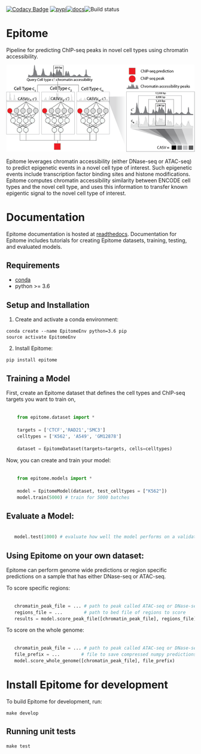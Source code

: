[![Codacy Badge](https://api.codacy.com/project/badge/Grade/6c2cef0a2eae45399c9caed2d8c81965)](https://app.codacy.com/gh/YosefLab/epitome?utm_source=github.com&utm_medium=referral&utm_content=YosefLab/epitome&utm_campaign=Badge_Grade)
[![pypi](https://img.shields.io/pypi/v/epitome.svg)](https://pypi.org/project/epitome/)[![docs](https://readthedocs.org/projects/epitome/badge/?version=latest)](https://epitome.readthedocs.io/en/latest/)![Build status](https://github.com/YosefLab/epitome/workflows/epitome/badge.svg)



# Epitome

Pipeline for predicting ChIP-seq peaks in novel cell types using chromatin accessibility.

![Epitome Diagram](docs/figures/epitome_diagram_celllines.png)

Epitome leverages chromatin accessibility (either DNase-seq or ATAC-seq) to predict epigenetic events in a novel cell type of interest. Such epigenetic events include transcription factor binding sites and histone modifications. Epitome computes chromatin accessibility similarity between ENCODE cell types and the novel cell type, and uses this information to transfer known epigentic signal to the novel cell type of interest.

# Documentation

Epitome documentation is hosted at [readthedocs](https://epitome.readthedocs.io/en/latest/). Documentation for Epitome includes tutorials for creating Epitome datasets, training, testing, and evaluated models.


## Requirements
* [conda](https://docs.conda.io/en/latest/miniconda.html)
* python >= 3.6

## Setup and Installation
1. Create and activate a conda environment:
```
conda create --name EpitomeEnv python=3.6 pip
source activate EpitomeEnv
```
2. Install Epitome:
```
pip install epitome
```


## Training a Model

First, create an Epitome dataset that defines the cell types and ChIP-seq
targets you want to train on,


```python

    from epitome.dataset import *

    targets = ['CTCF','RAD21','SMC3']
    celltypes = ['K562', 'A549', 'GM12878']

    dataset = EpitomeDataset(targets=targets, cells=celltypes)

```

Now, you can create and train your model:

```python

    from epitome.models import *

    model = EpitomeModel(dataset, test_celltypes = ["K562"])
    model.train(5000) # train for 5000 batches
```

## Evaluate a Model:

```python

   model.test(1000) # evaluate how well the model performs on a validation chromosome

```

## Using Epitome on your own dataset:

Epitome can perform genome wide predictions or region specific predictions on
a sample that has either DNase-seq or ATAC-seq.

To score specific regions:

```python

   chromatin_peak_file = ... # path to peak called ATAC-seq or DNase-seq in bed format
   regions_file = ...        # path to bed file of regions to score
   results = model.score_peak_file([chromatin_peak_file], regions_file)

```

To score on the whole genome:

```python

   chromatin_peak_file = ... # path to peak called ATAC-seq or DNase-seq in bed format
   file_prefix = ...        # file to save compressed numpy predictions to.
   model.score_whole_genome([chromatin_peak_file], file_prefix)

```


# Install Epitome for development

To build Epitome for development, run:

```
make develop
```

## Running unit tests

```
make test
```

